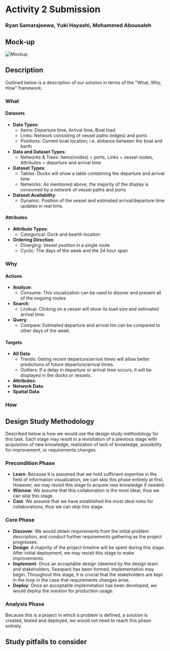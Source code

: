 # Activity 2 Submission
### Ryan Samarajeewa, Yuki Hayashi, Mohammed Abousaleh

## Mock-up
![Mockup](https://i.imgur.com/Ml8RZE5.jpg)

## Description
Outlined below is a description of our solution in terms of the "What, Why, How" framework.

### What

#### Datasets
* **Data Types**: 
  * Items: Departure time, Arrival time, Boat load
  * Links: Network consisting of vessel paths (edges) and ports
  * Positions: Current boat location; i.e. distance between the boat and berth
* **Data and Dataset Types**: 
  * Networks & Trees: Items(nodes) = ports, Links = vessel routes, Attributes = departure and arrival time
* **Dataset Types**: 
  * Tables: Docks will show a table contatining the departure and arrival time
  * Networks: As mentioned above, the majority of the display is consumed by a network of vessel paths and ports
* **Dataset Availability**: 
  * Dynamic: Position of the vessel and estimated arrival/departure time updates in real time. 

#### Attributes
* **Attribute Types**: 
  * Categorical: Dock and bearth location
* **Ordering Direction**: 
  * Diverging: Vessel position in a single route
  * Cyclic: The days of the week and the 24 hour span

### Why
#### Actions
* **Analyze**: 
  * Consume: This visualization can be used to disover and present all of the ongoing routes
* **Search**:
  * Lookup: Clicking on a vessel will show its load size and estimated arrival time. 
* **Query**:
  * Compare: Estimated departure and arrival tim can be compared to other days of the week.

#### Targets
* **All Data**:
  * Trends: Geting recent departure/arrival times will allow better predictions of future departure/arrival times. 
  * Outliers: If a delay in departure or arrival time occurs, it will be displayed in the docks or vessels.
* **Attributes**:
* **Network Data**:
* **Spatial Data**:

### How

## Design Study Methodology 
Described below is how we would use the design study methodology for this task. Each stage may result in a revisitation of a previous stage with acquisition of new knowledge, realization of lack of knowledge, possibility for improvement, or requirements changes.

### Precondition Phase
* **Learn**: Because it is assumed that we hold sufficient expertise in the field of information visualization, we can skip this phase entirely at first. However, we may revisit this stage to acquire new knowledge if needed.
* **Winnow**: We assume that this collaboration is the most ideal, thus we can skip this stage.
* **Cast**: We assume that we have established the most ideal roles for collaborations, thus we can skip this stage.

### Core Phase
* **Discover**: We would obtain requirements from the initial problem description, and conduct further requirements gathering as the project progresses. 
* **Design**: A majority of the project timeline will be spent during this stage. After initial deployment, we may revisit this stage to make improvements. 
* **Implement**: Once an acceptable design (deemed by the design team and stakeholders, Seaspan) has been formed, implementation may begin. Throughout this stage, it is crucial that the stakeholders are kept in the loop in the case that requirements changes arise.
* **Deploy**: Once an acceptable implemetation has been developed, we would deploy the solution for production usage.

### Analysis Phase
Because this is a project in which a problem is defined, a solution is created, tested and deployed, we would not need to reach this phase entirely. 

## Study pitfalls to consider
